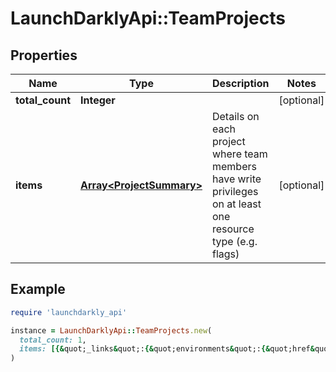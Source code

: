 # LaunchDarklyApi::TeamProjects

## Properties

| Name | Type | Description | Notes |
| ---- | ---- | ----------- | ----- |
| **total_count** | **Integer** |  | [optional] |
| **items** | [**Array&lt;ProjectSummary&gt;**](ProjectSummary.md) | Details on each project where team members have write privileges on at least one resource type (e.g. flags) | [optional] |

## Example

```ruby
require 'launchdarkly_api'

instance = LaunchDarklyApi::TeamProjects.new(
  total_count: 1,
  items: [{&quot;_links&quot;:{&quot;environments&quot;:{&quot;href&quot;:&quot;/api/v2/projects/example-project/environments&quot;,&quot;type&quot;:&quot;application/json&quot;},&quot;self&quot;:{&quot;href&quot;:&quot;/api/v2/projects/example-project&quot;,&quot;type&quot;:&quot;application/json&quot;}},&quot;key&quot;:&quot;project-key-123abc&quot;,&quot;name&quot;:&quot;Example project&quot;}]
)
```

